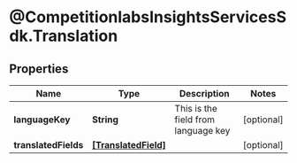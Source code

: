 # @CompetitionlabsInsightsServicesSdk.Translation

## Properties

Name | Type | Description | Notes
------------ | ------------- | ------------- | -------------
**languageKey** | **String** | This is the field from language key | [optional] 
**translatedFields** | [**[TranslatedField]**](TranslatedField.md) |  | [optional] 


